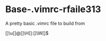 # Base-.vimrc-rfaile313
A pretty basic .vimrc file to build from

\[\]\u\[\]@\[\]\H\[\]:\[\]\W\[\]\$
